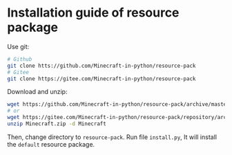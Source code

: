 # Installation guide of resource package
Use git:
```bash
# Github
git clone htts://github.com/Minecraft-in-python/resource-pack
# Gitee
git clone https://gitee.com/Minecraft-in-python/resource-pack
```

Download and unzip:
```bash
wget https://github.com/Minecraft-in-python/resource-pack/archive/master.zip -O Minecraft.zip
# or
wget https://gitee.com/Minecraft-in-python/resource-pack/repository/archive/master.zip -O Minecraft.zip
unzip Minecraft.zip -d Minecraft
```

Then, change directory to `resource-pack`. Run file `install.py`, It will install the `default` resource package.
